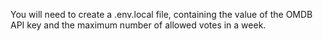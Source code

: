 You will need to create a .env.local file, containing the value of the OMDB API key and the maximum number of allowed votes in a week.